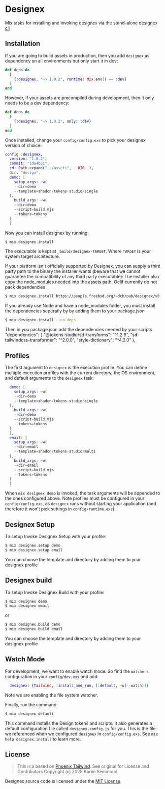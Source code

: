 # Designex

Mix tasks for installing and invoking [designex](https://github.com/netoum/designex_cli) via the
stand-alone [designex cli](https://github.com/netoum/designex_cli/releases/tag/v1.0.2)

## Installation

If you are going to build assets in production, then you add
`designex` as dependency on all environments but only start it
in dev:

```elixir
def deps do
  [
    {:designex, "~> 1.0.2", runtime: Mix.env() == :dev}
  ]
end
```

However, if your assets are precompiled during development,
then it only needs to be a dev dependency:

```elixir
def deps do
  [
    {:designex, "~> 1.0.2", only: :dev}
  ]
end
```

Once installed, change your `config/config.exs` to pick your
designex version of choice:

```elixir
config :designex,
  version: "1.0.2",
  commit: "1da4b31",
  cd: Path.expand("../assets", __DIR__),
  dir: "design",
  demo: [
    setup_args: ~w(
    --dir=demo
    --template=shadcn/tokens-studio/single
  ),
    build_args: ~w(
    --dir=demo
    --script=build.mjs
    --tokens=tokens
  )
  ]
```

Now you can install designex by running:

```bash
$ mix designex.install
```

The executable is kept at `_build/designex-TARGET`.
Where `TARGET` is your system target architecture.

If your platform isn't officially supported by Designex,
you can supply a third party path to the binary the installer wants
(beware that we cannot guarantee the compatibility of any third party executable):
The installer also copy the node_modules needed into the assets path. Oclif currently do not pack dependencies

```bash
$ mix designex.install https://people.freebsd.org/~dch/pub/designex/v0.0.1/designex-linux-x64
```

If you already use Node and have a node_modules folder, you must install the dependencies seperatly by by adding them to your package.json

```bash
$ mix designex.install --no-deps
```
Then in you package.json add the dependencies needed by your scripts
  "dependencies": {
    "@tokens-studio/sd-transforms": "^1.2.9",
    "sd-tailwindcss-transformer": "^2.0.0",
    "style-dictionary": "^4.3.0"
  },

## Profiles

The first argument to `designex` is the execution profile.
You can define multiple execution profiles with the current
directory, the OS environment, and default arguments to the
`designex` task:

```elixir
  demo: [
    setup_args: ~w(
    --dir=demo
    --template=shadcn/tokens-studio/single
  ),
    build_args: ~w(
    --dir=demo
    --script=build.mjs
    --tokens=tokens
  )
  ],
  email: [
    setup_args: ~w(
    --dir=email
    --template=shadcn/tokens-studio/multi
  ),
    build_args: ~w(
    --dir=email
    --script=build.mjs
    --tokens=tokens
  )
  ]
```

When `mix designex demo` is invoked, the task arguments will be appended
to the ones configured above. Note profiles must be configured in your
`config/config.exs`, as `designex` runs without starting your application
(and therefore it won't pick settings in `config/runtime.exs`).


## Designex Setup
To setup Invoke Designex Setup with your profile:

```bash
$ mix designex.setup demo
$ mix designex.setup email

```

You can choose the template and directory by adding them to your designex profile


## Designex build
To setup Invoke Designex Build with your profile:

```bash
$ mix designex demo
$ mix designex email
```
or
```bash
$ mix designex.build demo
$ mix designex.build email
```

You can choose the template and directory by adding them to your designex profile

## Watch Mode

For development, we want to enable watch mode. So find the `watchers`
configuration in your `config/dev.exs` and add:

```elixir
  designex: {Tailwind, :install_and_run, [:default, ~w(--watch)]}
```

Note we are enabling the file system watcher.

Finally, run the command:

```bash
$ mix designex default
```

This command installs the Design tokens and scripts.
It also generates a default configuration file called
`designex.config.js` for you. This is the file we referenced
when we configured `designex` in `config/config.exs`. See
`mix help designex.install` to learn more.

## License

> This is a based on [Phoenix Tailwind](https://github.com/phoenixframework/tailwind). See original for License and Contributors
Copyright (c) 2025 Karim Semmoud.

Designex source code is licensed under the [MIT License](LICENSE.md).